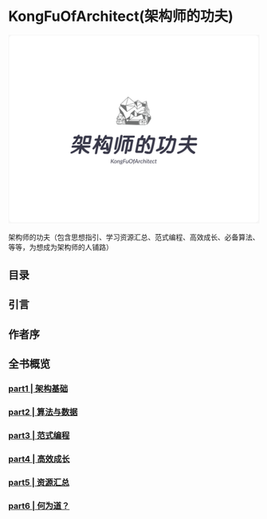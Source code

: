 # KongFuOfArchitect(架构师的功夫)

![架构师的功夫](./img/架构师的功夫1.png)

架构师的功夫（包含思想指引、学习资源汇总、范式编程、高效成长、必备算法、等等，为想成为架构师的人铺路）

## 目录

## 引言

## 作者序

## 全书概览

### [part1 | 架构基础](./part1/README.md)

### [part2 | 算法与数据](./part2/README.md)

### [part3 | 范式编程](./part3/README.md)

### [part4 | 高效成长](./part4/README.md)

### [part5 | 资源汇总](./part5/README.md)

### [part6 | 何为道？](./part6/README.md)
